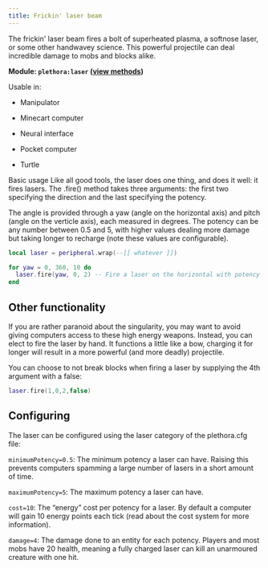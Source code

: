 ```yaml
---
title: Frickin' laser beam
---
```


The frickin' laser beam fires a bolt of superheated plasma, a softnose laser, or some other handwavey science. This powerful projectile can deal incredible damage to mobs and blocks alike.

**Module:	`plethora:laser` ([view methods](https://plethora.madefor.cc/methods.html#module-methods-plethora:laser))**

Usable in:

- Manipulator

- Minecart computer

- Neural interface

- Pocket computer

- Turtle

Basic usage
Like all good tools, the laser does one thing, and does it well: it fires lasers. The .fire() method takes three arguments: the first two specifying the direction and the last specifying the potency.

The angle is provided through a yaw (angle on the horizontal axis) and pitch (angle on the verticle axis), each measured in degrees. The potency can be any number between 0.5 and 5, with higher values dealing more damage but taking longer to recharge (note these values are configurable).

```lua
local laser = peripheral.wrap(--[[ whatever ]])

for yaw = 0, 360, 10 do
  laser.fire(yaw, 0, 2) -- Fire a laser on the horizontal with potency 2
end
```
## Other functionality
If you are rather paranoid about the singularity, you may want to avoid giving computers access to these high energy weapons. Instead, you can elect to fire the laser by hand. It functions a little like a bow, charging it for longer will result in a more powerful (and more deadly) projectile.

You can choose to not break blocks when firing a laser by supplying the 4th argument with a false:
```lua
laser.fire(1,0,2,false)
```
## Configuring
The laser can be configured using the laser category of the plethora.cfg file:

`minimumPotency=0.5`: The minimum potency a laser can have. Raising this prevents computers spamming a large number of lasers in a short amount of time.

`maximumPotency=5`: The maximum potency a laser can have.

`cost=10`: The “energy” cost per potency for a laser. By default a computer will gain 10 energy points each tick (read about the cost system for more information).

`damage=4`: The damage done to an entity for each potency. Players and most mobs have 20 health, meaning a fully charged laser can kill an unarmoured creature with one hit.
